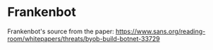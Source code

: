 Frankenbot
==========

Frankenbot's source from the paper: https://www.sans.org/reading-room/whitepapers/threats/byob-build-botnet-33729
